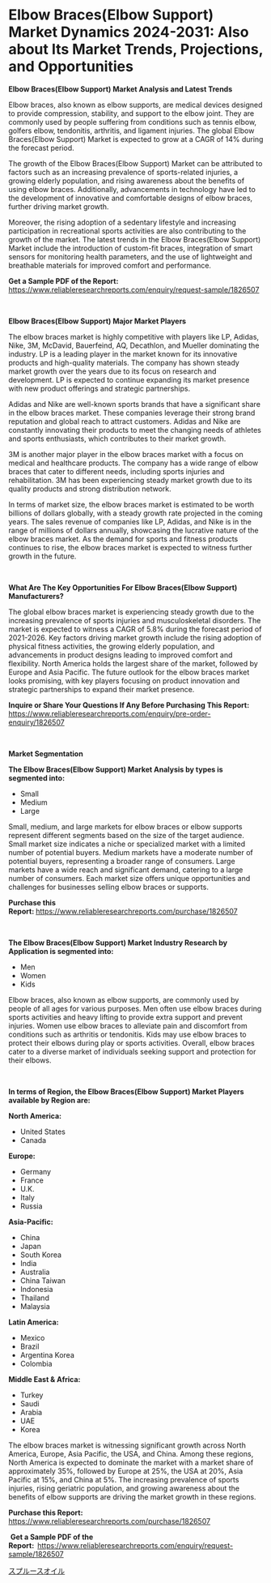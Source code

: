 <p><h1>Elbow Braces(Elbow Support) Market Dynamics 2024-2031: Also about Its Market Trends, Projections, and Opportunities</h1></p><p><strong>Elbow Braces(Elbow Support) Market Analysis and Latest Trends</strong></p>
<p><p>Elbow braces, also known as elbow supports, are medical devices designed to provide compression, stability, and support to the elbow joint. They are commonly used by people suffering from conditions such as tennis elbow, golfers elbow, tendonitis, arthritis, and ligament injuries. The global Elbow Braces(Elbow Support) Market is expected to grow at a CAGR of 14% during the forecast period. </p><p>The growth of the Elbow Braces(Elbow Support) Market can be attributed to factors such as an increasing prevalence of sports-related injuries, a growing elderly population, and rising awareness about the benefits of using elbow braces. Additionally, advancements in technology have led to the development of innovative and comfortable designs of elbow braces, further driving market growth.</p><p>Moreover, the rising adoption of a sedentary lifestyle and increasing participation in recreational sports activities are also contributing to the growth of the market. The latest trends in the Elbow Braces(Elbow Support) Market include the introduction of custom-fit braces, integration of smart sensors for monitoring health parameters, and the use of lightweight and breathable materials for improved comfort and performance.</p></p>
<p><strong>Get a Sample PDF of the Report:&nbsp;</strong> <a href="https://www.reliableresearchreports.com/enquiry/request-sample/1826507">https://www.reliableresearchreports.com/enquiry/request-sample/1826507</a></p>
<p>&nbsp;</p>
<p><strong>Elbow Braces(Elbow Support) Major Market Players</strong></p>
<p><p>The elbow braces market is highly competitive with players like LP, Adidas, Nike, 3M, McDavid, Bauerfeind, AQ, Decathlon, and Mueller dominating the industry. LP is a leading player in the market known for its innovative products and high-quality materials. The company has shown steady market growth over the years due to its focus on research and development. LP is expected to continue expanding its market presence with new product offerings and strategic partnerships.</p><p>Adidas and Nike are well-known sports brands that have a significant share in the elbow braces market. These companies leverage their strong brand reputation and global reach to attract customers. Adidas and Nike are constantly innovating their products to meet the changing needs of athletes and sports enthusiasts, which contributes to their market growth.</p><p>3M is another major player in the elbow braces market with a focus on medical and healthcare products. The company has a wide range of elbow braces that cater to different needs, including sports injuries and rehabilitation. 3M has been experiencing steady market growth due to its quality products and strong distribution network.</p><p>In terms of market size, the elbow braces market is estimated to be worth billions of dollars globally, with a steady growth rate projected in the coming years. The sales revenue of companies like LP, Adidas, and Nike is in the range of millions of dollars annually, showcasing the lucrative nature of the elbow braces market. As the demand for sports and fitness products continues to rise, the elbow braces market is expected to witness further growth in the future.</p></p>
<p>&nbsp;</p>
<p><strong>What Are The Key Opportunities For Elbow Braces(Elbow Support) Manufacturers?</strong></p>
<p><p>The global elbow braces market is experiencing steady growth due to the increasing prevalence of sports injuries and musculoskeletal disorders. The market is expected to witness a CAGR of 5.8% during the forecast period of 2021-2026. Key factors driving market growth include the rising adoption of physical fitness activities, the growing elderly population, and advancements in product designs leading to improved comfort and flexibility. North America holds the largest share of the market, followed by Europe and Asia Pacific. The future outlook for the elbow braces market looks promising, with key players focusing on product innovation and strategic partnerships to expand their market presence.</p></p>
<p><strong>Inquire or Share Your Questions If Any Before Purchasing This Report:</strong> <a href="https://www.reliableresearchreports.com/enquiry/pre-order-enquiry/1826507">https://www.reliableresearchreports.com/enquiry/pre-order-enquiry/1826507</a></p>
<p>&nbsp;</p>
<p><strong>Market Segmentation</strong></p>
<p><strong>The Elbow Braces(Elbow Support) Market Analysis by types is segmented into:</strong></p>
<p><ul><li>Small</li><li>Medium</li><li>Large</li></ul></p>
<p><p>Small, medium, and large markets for elbow braces or elbow supports represent different segments based on the size of the target audience. Small market size indicates a niche or specialized market with a limited number of potential buyers. Medium markets have a moderate number of potential buyers, representing a broader range of consumers. Large markets have a wide reach and significant demand, catering to a large number of consumers. Each market size offers unique opportunities and challenges for businesses selling elbow braces or supports.</p></p>
<p><strong>Purchase this Report:&nbsp;</strong><a href="https://www.reliableresearchreports.com/purchase/1826507">https://www.reliableresearchreports.com/purchase/1826507</a></p>
<p>&nbsp;</p>
<p><strong>The Elbow Braces(Elbow Support) Market Industry Research by Application is segmented into:</strong></p>
<p><ul><li>Men</li><li>Women</li><li>Kids</li></ul></p>
<p><p>Elbow braces, also known as elbow supports, are commonly used by people of all ages for various purposes. Men often use elbow braces during sports activities and heavy lifting to provide extra support and prevent injuries. Women use elbow braces to alleviate pain and discomfort from conditions such as arthritis or tendonitis. Kids may use elbow braces to protect their elbows during play or sports activities. Overall, elbow braces cater to a diverse market of individuals seeking support and protection for their elbows.</p></p>
<p>&nbsp;</p>
<p><strong>In terms of Region, the Elbow Braces(Elbow Support) Market Players available by Region are:</strong></p>
<p>
    <p> <strong> North America: </strong>
        <ul>
            <li>United States</li>
            <li>Canada</li>
        </ul>
        </p> 
    <p> <strong> Europe: </strong>
        <ul>
            <li>Germany</li>
            <li>France</li>
            <li>U.K.</li>
            <li>Italy</li>
            <li>Russia</li>
        </ul>
        </p> 
    <p> <strong> Asia-Pacific: </strong>
        <ul>
            <li>China</li>
            <li>Japan</li>
            <li>South Korea</li>
            <li>India</li>
            <li>Australia</li>
            <li>China Taiwan</li>
            <li>Indonesia</li>
            <li>Thailand</li>
            <li>Malaysia</li>
        </ul>
        </p> 
    <p> <strong> Latin America: </strong>
        <ul>
            <li>Mexico</li>
            <li>Brazil</li>
            <li>Argentina Korea</li>
            <li>Colombia</li>
        </ul>
        </p> 
    <p> <strong> Middle East & Africa: </strong>
        <ul>
            <li>Turkey</li>
            <li>Saudi</li>
            <li>Arabia</li>
            <li>UAE</li>
            <li>Korea</li>
        </ul>
    </p>
    </p>
<p><p>The elbow braces market is witnessing significant growth across North America, Europe, Asia Pacific, the USA, and China. Among these regions, North America is expected to dominate the market with a market share of approximately 35%, followed by Europe at 25%, the USA at 20%, Asia Pacific at 15%, and China at 5%. The increasing prevalence of sports injuries, rising geriatric population, and growing awareness about the benefits of elbow supports are driving the market growth in these regions.</p></p>
<p><strong>Purchase this Report: </strong><a href="https://www.reliableresearchreports.com/purchase/1826507">https://www.reliableresearchreports.com/purchase/1826507</a></p>
<p>&nbsp;<strong>Get a Sample PDF of the Report:&nbsp;&nbsp;</strong><a href="https://www.reliableresearchreports.com/enquiry/request-sample/1826507">https://www.reliableresearchreports.com/enquiry/request-sample/1826507</a></p>
<p><strong></strong></p>
<p><p><a href="https://github.com/oafhukehf4709715/Market-Research-Report-List-1/blob/main/87465757481.md">スプルースオイル</a></p></p>